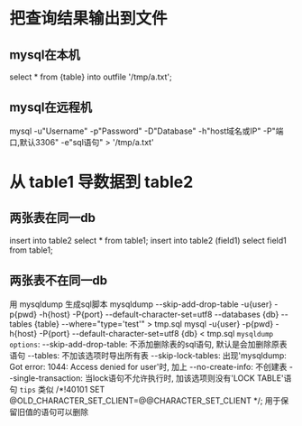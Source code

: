 # 把查询结果输出到文件
## mysql在本机
select * from {table} into outfile '/tmp/a.txt';
## mysql在远程机
mysql -u"Username" -p"Password" -D"Database" -h"host域名或IP" -P"端口,默认3306" -e"sql语句" > '/tmp/a.txt'


# 从 table1 导数据到 table2
## 两张表在同一db
insert into table2 select * from table1;
insert into table2 (field1) select field1 from table1;
## 两张表不在同一db
用 mysqldump 生成sql脚本
mysqldump --skip-add-drop-table -u{user} -p{pwd} -h{host} -P{port} --default-character-set=utf8 --databases {db} --tables {table} --where="type='test'" > tmp.sql
mysql -u{user} -p{pwd} -h{host} -P{port} --default-character-set=utf8 {db} < tmp.sql
`mysqldump options`:
	--skip-add-drop-table:    不添加删除表的sql语句, 默认是会加删除原表语句
	--tables:                 不加该选项时导出所有表
	--skip-lock-tables:       出现'mysqldump: Got error: 1044: Access denied for user'时, 加上
	--no-create-info:         不创建表
	--single-transaction:     当lock语句不允许执行时, 加该选项则没有'LOCK TABLE'语句
`tips`
	类似 /*!40101 SET @OLD_CHARACTER_SET_CLIENT=@@CHARACTER_SET_CLIENT */; 用于保留旧值的语句可以删除
